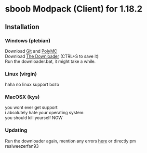 # sboob Modpack (Client) for 1.18.2

## Installation
### Windows (plebian)
Download [Git](https://github.com/git-for-windows/git/releases/download/v2.37.1.windows.1/Git-2.37.1-64-bit.exe) and [PolyMC](https://github.com/PolyMC/PolyMC/releases/download/1.4.3/PolyMC-Windows-Setup-1.4.3.exe)  
Download [The Downloader](https://git.badcoder.dev/rwf93/sboob-modpack/raw/branch/master/content/download.bat) (CTRL+S to save it)  
Run the downloader.bat, it might take a while.


### Linux (virgin)
haha no linux support bozo

### MacOSX (kys)
you wont ever get support  
i absolutely hate your operating system  
you should kill yourself NOW

### Updating
Run the downloader again, mention any errors [here](https://git.badcoder.dev/rwf93/TheJ-Modpack-Client/issues) or directly pm realweezerfan93
